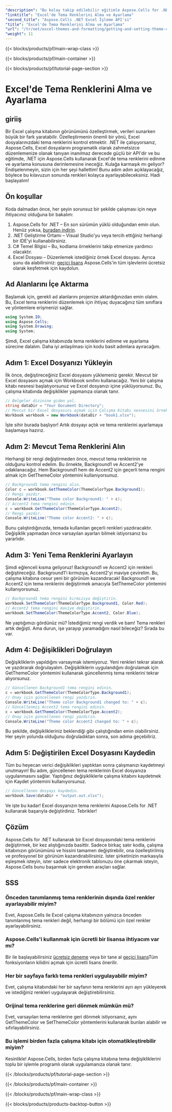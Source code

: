 ```yaml
---
"description": "Bu kolay takip edilebilir eğitimle Aspose.Cells for .NET kullanarak Excel'de tema renklerini nasıl alacağınızı ve ayarlayacağınızı öğrenin. Tam adım adım kılavuz ve kod örnekleri dahildir."
"linktitle": "Excel'de Tema Renklerini Alma ve Ayarlama"
"second_title": "Aspose.Cells .NET Excel İşleme API'si"
"title": "Excel'de Tema Renklerini Alma ve Ayarlama"
"url": "/tr/net/excel-themes-and-formatting/getting-and-setting-theme-colors/"
"weight": 11
---
```


{{< blocks/products/pf/main-wrap-class >}}

{{< blocks/products/pf/main-container >}}

{{< blocks/products/pf/tutorial-page-section >}}

# Excel'de Tema Renklerini Alma ve Ayarlama

## giriiş
Bir Excel çalışma kitabının görünümünü özelleştirmek, verileri sunarken büyük bir fark yaratabilir. Özelleştirmenin önemli bir yönü, Excel dosyalarınızdaki tema renklerini kontrol etmektir. .NET ile çalışıyorsanız, Aspose.Cells, Excel dosyalarını programatik olarak zahmetsizce düzenlemenize olanak tanıyan inanılmaz derecede güçlü bir API'dir ve bu eğitimde, .NET için Aspose.Cells kullanarak Excel'de tema renklerini edinme ve ayarlama konusuna derinlemesine ineceğiz.
Kulağa karmaşık mı geliyor? Endişelenmeyin, sizin için her şeyi hallettim! Bunu adım adım açıklayacağız, böylece bu kılavuzun sonunda renkleri kolayca ayarlayabileceksiniz. Hadi başlayalım!
## Ön koşullar
Koda dalmadan önce, her şeyin sorunsuz bir şekilde çalışması için neye ihtiyacınız olduğuna bir bakalım:
1. Aspose.Cells for .NET – En son sürümün yüklü olduğundan emin olun. Henüz yoksa, [buradan indirin](https://releases.aspose.com/cells/net/).
2. .NET Geliştirme Ortamı – Visual Studio'yu veya tercih ettiğiniz herhangi bir IDE'yi kullanabilirsiniz.
3. C# Temel Bilgisi – Bu, kodlama örneklerini takip etmenize yardımcı olacaktır.
4. Excel Dosyası – Düzenlemek istediğiniz örnek Excel dosyası.
Ayrıca şunu da alabilirsiniz: [geçici lisans](https://purchase.aspose.com/temporary-license/) Aspose.Cells'in tüm işlevlerini ücretsiz olarak keşfetmek için kaydolun.
## Ad Alanlarını İçe Aktarma
Başlamak için, gerekli ad alanlarını projenize aktardığınızdan emin olalım. Bu, Excel tema renklerini düzenlemek için ihtiyaç duyacağınız tüm sınıflara ve yöntemlere erişmenizi sağlar.
```csharp
using System.IO;
using Aspose.Cells;
using System.Drawing;
using System;
```
Şimdi, Excel çalışma kitabınızda tema renklerini edinme ve ayarlama sürecine dalalım. Daha iyi anlaşılması için kodu basit adımlara ayıracağım.
## Adım 1: Excel Dosyanızı Yükleyin
İlk önce, değiştireceğiniz Excel dosyasını yüklemeniz gerekir. Mevcut bir Excel dosyasını açmak için Workbook sınıfını kullanacağız.
Yeni bir çalışma kitabı nesnesi başlatıyorsunuz ve Excel dosyanızı içine yüklüyorsunuz. Bu, çalışma kitabında değişiklikler yapmanıza olanak tanır.
```csharp
// Belgeler dizinine giden yol.
string dataDir = "Your Document Directory";
// Mevcut bir Excel dosyasını açmak için Çalışma Kitabı nesnesini örneklendirin.
Workbook workbook = new Workbook(dataDir + "book1.xlsx");
```
İşte sihir burada başlıyor! Artık dosyayı açtık ve tema renklerini ayarlamaya başlamaya hazırız.
## Adım 2: Mevcut Tema Renklerini Alın
Herhangi bir rengi değiştirmeden önce, mevcut tema renklerinin ne olduğunu kontrol edelim. Bu örnekte, Background1 ve Accent2'ye odaklanacağız.
Hem Background1 hem de Accent2 için geçerli tema rengini almak için GetThemeColor yöntemini kullanıyorsunuz.
```csharp
// Background1 tema rengini alın.
Color c = workbook.GetThemeColor(ThemeColorType.Background1);
// Rengi yazdır.
Console.WriteLine("Theme color Background1: " + c);
// Accent2 tema rengini edinin.
c = workbook.GetThemeColor(ThemeColorType.Accent2);
// Rengi yazdır.
Console.WriteLine("Theme color Accent2: " + c);
```
Bunu çalıştırdığınızda, temada kullanılan geçerli renkleri yazdıracaktır. Değişiklik yapmadan önce varsayılan ayarları bilmek istiyorsanız bu yararlıdır.
## Adım 3: Yeni Tema Renklerini Ayarlayın
Şimdi eğlenceli kısma geliyoruz! Background1 ve Accent2 için renkleri değiştireceğiz. Background1'i kırmızıya, Accent2'yi maviye çevirelim. Bu, çalışma kitabına cesur yeni bir görünüm kazandıracak!
Background1 ve Accent2 için tema renklerini değiştirmek amacıyla SetThemeColor yöntemini kullanıyorsunuz.
```csharp
// Background1 tema rengini kırmızıya değiştirin.
workbook.SetThemeColor(ThemeColorType.Background1, Color.Red);
// Accent2 tema rengini maviye değiştirin.
workbook.SetThemeColor(ThemeColorType.Accent2, Color.Blue);
```
Ne yaptığımızı gördünüz mü? İstediğimiz rengi verdik ve bam! Tema renkleri artık değişti. Ama durun, işe yarayıp yaramadığını nasıl bileceğiz? Sırada bu var.
## Adım 4: Değişiklikleri Doğrulayın
Değişikliklerin yapıldığını varsaymak istemiyoruz. Yeni renkleri tekrar alarak ve yazdırarak doğrulayalım.
Değişikliklerin uygulandığını doğrulamak için GetThemeColor yöntemini kullanarak güncellenmiş tema renklerini tekrar alıyorsunuz.
```csharp
// Güncellenen Background1 tema rengini edinin.
c = workbook.GetThemeColor(ThemeColorType.Background1);
// Onay için güncellenen rengi yazdırın.
Console.WriteLine("Theme color Background1 changed to: " + c);
// Güncellenmiş Accent2 tema rengini edinin.
c = workbook.GetThemeColor(ThemeColorType.Accent2);
// Onay için güncellenen rengi yazdırın.
Console.WriteLine("Theme color Accent2 changed to: " + c);
```
Bu şekilde, değişiklikleriniz beklendiği gibi çalıştığından emin olabilirsiniz. Her şeyin yolunda olduğunu doğruladıktan sonra, son adıma geçebiliriz.
## Adım 5: Değiştirilen Excel Dosyasını Kaydedin
Tüm bu heyecan verici değişiklikleri yaptıktan sonra çalışmanızı kaydetmeyi unutmayın! Bu adım, güncellenen tema renklerinin Excel dosyanıza uygulanmasını sağlar.
Yaptığınız değişikliklerle çalışma kitabını kaydetmek için Kaydet yöntemini kullanıyorsunuz.
```csharp
// Güncellenen dosyayı kaydedin.
workbook.Save(dataDir + "output.out.xlsx");
```
Ve işte bu kadar! Excel dosyanızın tema renklerini Aspose.Cells for .NET kullanarak başarıyla değiştirdiniz. Tebrikler!
## Çözüm
Aspose.Cells for .NET kullanarak bir Excel dosyasındaki tema renklerini değiştirmek, bir kez alıştığınızda basittir. Sadece birkaç satır kodla, çalışma kitabınızın görünümünü ve hissini tamamen değiştirebilir, ona özelleştirilmiş ve profesyonel bir görünüm kazandırabilirsiniz. İster şirketinizin markasıyla eşleşmek isteyin, ister sadece elektronik tablonuzu öne çıkarmak isteyin, Aspose.Cells bunu başarmak için gereken araçları sağlar.
## SSS
### Önceden tanımlanmış tema renklerinin dışında özel renkler ayarlayabilir miyim?
Evet, Aspose.Cells ile Excel çalışma kitabınızın yalnızca önceden tanımlanmış tema renkleri değil, herhangi bir bölümü için özel renkler ayarlayabilirsiniz.
### Aspose.Cells'i kullanmak için ücretli bir lisansa ihtiyacım var mı?
Bir ile başlayabilirsiniz [ücretsiz deneme](https://releases.aspose.com/) veya bir tane al [geçici lisans](https://purchase.aspose.com/temporary-license/)Tüm fonksiyonların kilidini açmak için ücretli lisans önerilir.
### Her bir sayfaya farklı tema renkleri uygulayabilir miyim?
Evet, çalışma kitabındaki her bir sayfanın tema renklerini ayrı ayrı yükleyerek ve istediğiniz renkleri uygulayarak değiştirebilirsiniz.
### Orijinal tema renklerine geri dönmek mümkün mü?
Evet, varsayılan tema renklerine geri dönmek istiyorsanız, aynı GetThemeColor ve SetThemeColor yöntemlerini kullanarak bunları alabilir ve sıfırlayabilirsiniz.
### Bu işlemi birden fazla çalışma kitabı için otomatikleştirebilir miyim?
Kesinlikle! Aspose.Cells, birden fazla çalışma kitabına tema değişikliklerini toplu bir işlemle programlı olarak uygulamanıza olanak tanır.

{{< /blocks/products/pf/tutorial-page-section >}}

{{< /blocks/products/pf/main-container >}}

{{< /blocks/products/pf/main-wrap-class >}}

{{< blocks/products/products-backtop-button >}}
